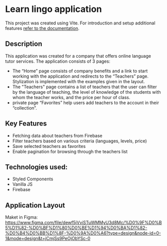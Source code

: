 # Learn lingo application

This project was created using Vite. For introduction and setup additional
features [refer to the documentation](https://vitejs.dev/).

## Description

This application was created for a company that offers online language tutor
services. The application consists of 3 pages:

- The “Home” page consists of company benefits and a link to start working with
  the application and redirects to the “Teachers” page. Stylization is
  implemented with the examples given in the layout.
- The "Teachers" page contains a list of teachers that the user can filter by
  the language of teaching, the level of knowledge of the students with whom the
  teacher works, and the price per hour of class.
- private page “Favorites” help users add teachers to the account in their
  “collection”.

## Key Features

- Fetching data about teachers from Firebase
- Filter teachers based on various criteria (languages, levels, price)
- Save selected teachers as favorites
- Enable pagination for browsing through the teachers list

## Technologies used:

- Styled Components
- Vanilla JS
- Firebase

## Application Layout

Maket in Figma:
https://www.figma.com/file/dewf5jVviSTuWMMyU3d8Mc/%D0%9F%D0%B5%D1%82-%D0%BF%D1%80%D0%BE%D1%94%D0%BA%D1%82-%D0%B4%D0%BB%D1%8F-%D0%9A%D0%A6?type=design&node-id=0-1&mode=design&t=jCmjSs9PeOjObYSc-0
